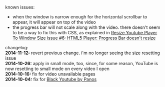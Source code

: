 known issues:
<ul>
<li>when the window is narrow enough for the horizontal scrollbar to appear, it will appear on top of the video
<li>the progress bar will not scale along with the video. there doesn't seem to be a way to fix this with CSS, as explained in <a href='https://github.com/Zren/ResizeYoutubePlayerToWindowSize/issues/6'>Resize Youtube Player To Window Size issue #6: HTML5 Player: Progress Bar doesn't resize</a>
</ul>

changelog:<br>
<b>2014-11-12:</b> revert previous change. i'm no longer seeing the size resetting issue<br>
<b>2014-10-26:</b> apply in small mode, too, since, for some reason, YouTube is now resetting to small mode on every video I open<br>
<b>2014-10-16:</b> fix for video unavailable pages<br>
<b>2014-10-04:</b> fix for <a href='https://userstyles.org/styles/62289/black-youtube-by-panos'>Black Youtube by Panos</a><br>
